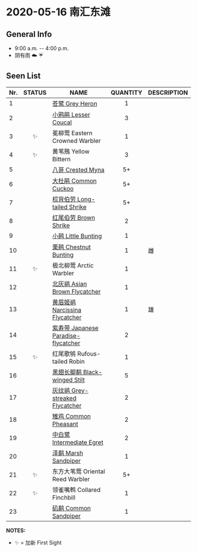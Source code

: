 # 2020-05-16 南汇东滩

## General Info
*  9:00 a.m. -- 4:00 p.m.
*  阴有雨  :cloud: :umbrella:

## Seen List
Nr.|STATUS | NAME                                   | QUANTITY| DESCRIPTION                    |
|--| :--:  |----------------------------------------| :-----: |--------------------------------|
|1||[苍鹭 Grey Heron](https://github.com/simonace/My-Birding-Log/blob/master/have-seen-list.md#%E8%8B%8D%E9%B9%AD-grey-heron)|1||
|2||[小鸦鹃 Lesser Coucal](https://github.com/simonace/My-Birding-Log/blob/master/have-seen-list.md#%E5%B0%8F%E9%B8%A6%E9%B9%83-lesser-coucal)|3||
|3|:sparkles:|冕柳莺 Eastern Crowned Warbler|1||
|4|:sparkles:|黄苇鳽 Yellow Bittern|3||
|5||[八哥 Crested Myna](https://github.com/simonace/My-Birding-Log/blob/master/have-seen-list.md#%E5%85%AB%E5%93%A5-crested-myna)|5+||
|6||[大杜鹃 Common Cuckoo](https://github.com/simonace/My-Birding-Log/blob/master/have-seen-list.md#%E5%A4%A7%E6%9D%9C%E9%B9%83-common-cuckoo)|5+||
|7||[棕背伯劳 Long-tailed Shrike](https://github.com/simonace/My-Birding-Log/blob/master/have-seen-list.md#%E6%A3%95%E8%83%8C%E4%BC%AF%E5%8A%B3-long-tailed-shrike)|5+||
|8||[红尾伯劳 Brown Shrike](https://github.com/simonace/My-Birding-Log/blob/master/have-seen-list.md#%E7%BA%A2%E5%B0%BE%E4%BC%AF%E5%8A%B3-brown-shrike)|2||
|9||[小鹀 Little Bunting](https://github.com/simonace/My-Birding-Log/blob/master/have-seen-list.md#%E5%B0%8F%E9%B9%80-little-bunting)|1||
|10||[栗鹀 Chestnut Bunting](https://github.com/simonace/My-Birding-Log/blob/master/have-seen-list.md#%E6%A0%97%E9%B9%80-chestnut-bunting)|1|雌|
|11|:sparkles:|极北柳莺 Arctic Warbler|1||
|12||[北灰鹟 Asian Brown Flycatcher](https://github.com/simonace/My-Birding-Log/blob/master/have-seen-list.md#%E5%8C%97%E7%81%B0%E9%B9%9F-asian-brown-flycatcher)|1||
|13||[黄眉姬鹟 Narcissina Flycatcher](https://github.com/simonace/My-Birding-Log/blob/master/have-seen-list.md#%E9%BB%84%E7%9C%89%E5%A7%AC%E9%B9%9F-narcissina-flycatcher)|1|雄|
|14||[紫寿带 Japanese Paradise-flycatcher](https://github.com/simonace/My-Birding-Log/blob/master/have-seen-list.md#%E7%B4%AB%E5%AF%BF%E5%B8%A6-japanese-paradise-flycatcher)|2||
|15|:sparkles:|红尾歌鸲 Rufous-tailed Robin|1||
|16||[黑翅长脚鹬 Black-winged Stilt](https://github.com/simonace/My-Birding-Log/blob/master/have-seen-list.md#%E9%BB%91%E7%BF%85%E9%95%BF%E8%84%9A%E9%B9%AC-black-winged-stilt)|5||
|17||[灰纹鹟 Grey-streaked Flycatcher](https://github.com/simonace/My-Birding-Log/blob/master/have-seen-list.md#%E7%81%B0%E7%BA%B9%E9%B9%9F-grey-streaked-flycatcher)|2||
|18||[雉鸡 Common Pheasant](https://github.com/simonace/My-Birding-Log/blob/master/have-seen-list.md#%E9%9B%89%E9%B8%A1-common-pheasant)|2||
|19||[中白鹭 Intermediate Egret](https://github.com/simonace/My-Birding-Log/blob/master/have-seen-list.md#%E4%B8%AD%E7%99%BD%E9%B9%AD-intermediate-egret)|2||
|20||[泽鹬 Marsh Sandpiper](https://github.com/simonace/My-Birding-Log/blob/master/have-seen-list.md#%E6%B3%BD%E9%B9%AC-marsh-sandpiper)|1||
|21|:sparkles:|东方大苇莺 Oriental Reed Warbler|5+||
|22|:sparkles:|领雀嘴鹎 Collared Finchbill|1||
|23||[矶鹬 Common Sandpiper](https://github.com/simonace/My-Birding-Log/blob/master/have-seen-list.md#%E7%9F%B6%E9%B9%AC-common-sandpiper)|1||

**NOTES:**
- :sparkles: = 加新 First Sight
